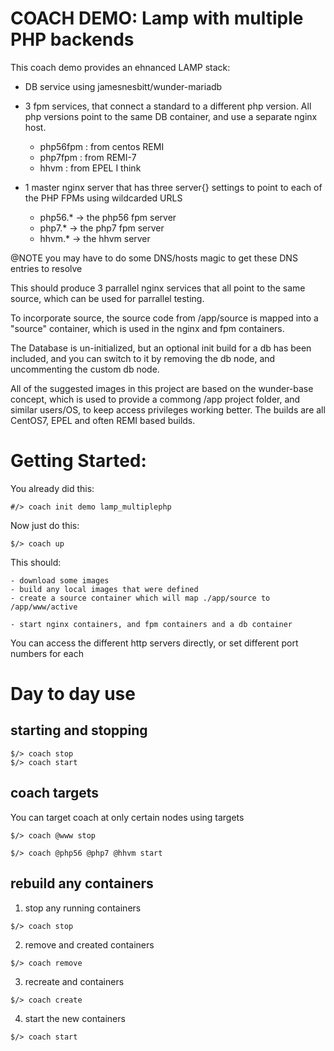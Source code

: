 # COACH DEMO: Lamp with multiple PHP backends

This coach demo provides an ehnanced LAMP stack:

- DB service using jamesnesbitt/wunder-mariadb

- 3 fpm services, that connect a standard to a different 
  php version.  All php versions point to the same DB 
  container, and use a separate nginx host.
    - php56fpm : from centos REMI
    - php7fpm : from REMI-7
    - hhvm : from EPEL I think

- 1 master nginx server that has three server{} settings
  to point to each of the PHP FPMs using wildcarded URLS
    - php56.* -> the php56 fpm server
    - php7.* -> the php7 fpm server
    - hhvm.* -> the hhvm server

@NOTE you may have to do some DNS/hosts magic to get these
DNS entries to resolve

This should produce 3 parrallel nginx services that 
all point to the same source, which can be used for 
parrallel testing.

To incorporate source, the source code from /app/source
is mapped into a "source" container, which is used in
the nginx and fpm containers.

The Database is un-initialized, but an optional init
build for a db has been included, and you can switch to
it by removing the db node, and uncommenting the custom
db node.

All of the suggested images in this project are based on
the wunder-base concept, which is used to provide a commong
/app project folder, and similar users/OS, to keep access
privileges working better.
The builds are all CentOS7, EPEL and often REMI based builds.

# Getting Started:

  You already did this:

    #/> coach init demo lamp_multiplephp

  Now just do this:

    $/> coach up

  This should:

    - download some images
    - build any local images that were defined
    - create a source container which will map ./app/source to /app/www/active

    - start nginx containers, and fpm containers and a db container

  You can access the different http servers directly, or set
  different port numbers for each

# Day to day use

## starting and stopping

    $/> coach stop
    $/> coach start

## coach targets

  You can target coach at only certain nodes using targets

    $/> coach @www stop

    $/> coach @php56 @php7 @hhvm start

## rebuild any containers

  1. stop any running containers

    $/> coach stop

  2. remove and created containers

    $/> coach remove

  3. recreate and containers

    $/> coach create

  4. start the new containers

    $/> coach start
